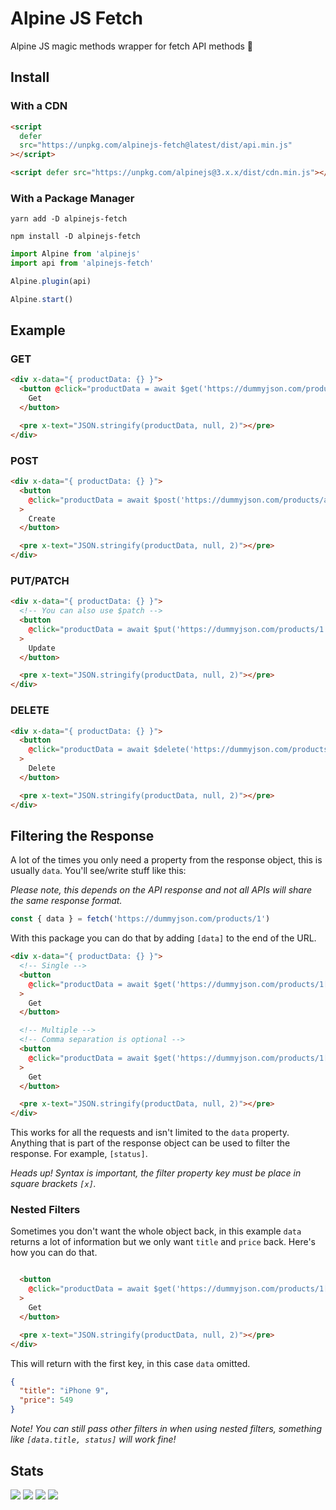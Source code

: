 # Alpine JS Fetch

Alpine JS magic methods wrapper for fetch API methods 📨

## Install

### With a CDN

```html
<script
  defer
  src="https://unpkg.com/alpinejs-fetch@latest/dist/api.min.js"
></script>

<script defer src="https://unpkg.com/alpinejs@3.x.x/dist/cdn.min.js"></script>
```

### With a Package Manager

```shell
yarn add -D alpinejs-fetch

npm install -D alpinejs-fetch
```

```js
import Alpine from 'alpinejs'
import api from 'alpinejs-fetch'

Alpine.plugin(api)

Alpine.start()
```

## Example

### GET

```html
<div x-data="{ productData: {} }">
  <button @click="productData = await $get('https://dummyjson.com/products/1')">
    Get
  </button>

  <pre x-text="JSON.stringify(productData, null, 2)"></pre>
</div>
```

### POST

```html
<div x-data="{ productData: {} }">
  <button
    @click="productData = await $post('https://dummyjson.com/products/add', { title: 'BMW Pencil' })"
  >
    Create
  </button>

  <pre x-text="JSON.stringify(productData, null, 2)"></pre>
</div>
```

### PUT/PATCH

```html
<div x-data="{ productData: {} }">
  <!-- You can also use $patch -->
  <button
    @click="productData = await $put('https://dummyjson.com/products/1', { title: 'iPhone Galaxy +1' })"
  >
    Update
  </button>

  <pre x-text="JSON.stringify(productData, null, 2)"></pre>
</div>
```

### DELETE

```html
<div x-data="{ productData: {} }">
  <button
    @click="productData = await $delete('https://dummyjson.com/products/1')"
  >
    Delete
  </button>

  <pre x-text="JSON.stringify(productData, null, 2)"></pre>
</div>
```

## Filtering the Response

A lot of the times you only need a property from the response object, this is
usually `data`. You'll see/write stuff like this:

_Please note, this depends on the API response and not all APIs will share the
same response format._

```js
const { data } = fetch('https://dummyjson.com/products/1')
```

With this package you can do that by adding `[data]` to the end of the URL.

```html
<div x-data="{ productData: {} }">
  <!-- Single -->
  <button
    @click="productData = await $get('https://dummyjson.com/products/1[data]')"
  >
    Get
  </button>

  <!-- Multiple -->
  <!-- Comma separation is optional -->
  <button
    @click="productData = await $get('https://dummyjson.com/products/1[data, status]')"
  >
    Get
  </button>

  <pre x-text="JSON.stringify(productData, null, 2)"></pre>
</div>
```

This works for all the requests and isn't limited to the `data` property.
Anything that is part of the response object can be used to filter the response.
For example, `[status]`.

_Heads up! Syntax is important, the filter property key must be place in square
brackets `[x]`._

### Nested Filters

Sometimes you don't want the whole object back, in this example `data` returns a
lot of information but we only want `title` and `price` back. Here's how you can
do that.

```html

  <button
    @click="productData = await $get('https://dummyjson.com/products/1[data.title, data.price]')"
  >
    Get
  </button>

  <pre x-text="JSON.stringify(productData, null, 2)"></pre>
</div>
```

This will return with the first key, in this case `data` omitted.

```json
{
  "title": "iPhone 9",
  "price": 549
}
```

_Note! You can still pass other filters in when using nested filters, something
like `[data.title, status]` will work fine!_

## Stats

![](https://img.shields.io/bundlephobia/min/alpinejs-fetch)
![](https://img.shields.io/npm/v/alpinejs-fetch)
![](https://img.shields.io/npm/dt/alpinejs-fetch)
![](https://img.shields.io/github/license/markmead/alpinejs-fetch)
